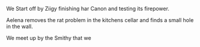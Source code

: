 
We Start off by  Ziigy finishing har Canon and testing its firepower.

Aelena removes the rat problem in the kitchens cellar and finds a small hole in the wall.


We meet up by the Smithy that we
